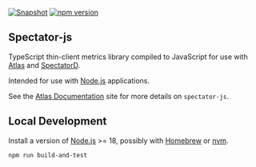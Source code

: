 [![Snapshot](https://github.com/Netflix/spectator-js/actions/workflows/snapshot.yml/badge.svg)](https://github.com/Netflix/spectator-js/actions/workflows/snapshot.yml)
[![npm version](https://badge.fury.io/js/nflx-spectator.svg)](https://badge.fury.io/js/nflx-spectator)

## Spectator-js

TypeScript thin-client metrics library compiled to JavaScript for use with [Atlas] and [SpectatorD].

Intended for use with [Node.js] applications.

See the [Atlas Documentation] site for more details on `spectator-js`.

[Atlas]: https://netflix.github.io/atlas-docs/overview/
[SpectatorD]: https://netflix.github.io/atlas-docs/spectator/agent/usage/
[Node.js]: https://nodejs.org
[Atlas Documentation]: https://netflix.github.io/atlas-docs/spectator/lang/nodejs/usage/

## Local Development

Install a version of [Node.js] >= 18, possibly with [Homebrew] or [nvm].

```shell
npm run build-and-test
```

[Homebrew]: https://brew.sh/
[nvm]: https://github.com/nvm-sh/nvm
